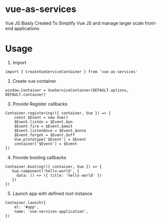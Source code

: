 # vue-as-services
Vue JS Biasly Created To Simplify Vue JS and manage larger scale front-end applications


# Usage

1. Import 
```
import { CreateVueServiceContainer } from 'vue-as-services'
```

2. Create vue container

```
window.Container = VueServiceContainer(DEFAULT.options, DEFAULT.container)
```

3. Provide Register callbacks  

```
Container.registering(({ container, Vue }) => {
 	const $Event = new Vue()
 	$Event.listen = $Event.$on
 	$Event.fire = $Event.$emit
    $Event.listenOnce = $Event.$once 
    $Event.forget = $Event.$off 
    Vue.prototype['$Event'] = $Event
    container['$Event'] = $Event
})
```

4. Provide booting callbacks

```
Container.booting(({ container, Vue }) => {
   Vue.component('hello-world', {
	 data: () => ({ title: 'hello world' })
   })
})
```

5. Launch app with defined root instance
```
Container.launch({
 	el: '#app',
	name: 'vue-services-application',
})
```